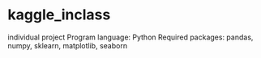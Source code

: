 # kaggle_inclass
individual project
Program language: Python
Required packages: pandas, numpy, sklearn, matplotlib, seaborn
